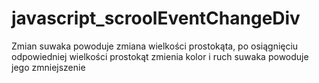 # javascript_scroolEventChangeDiv
Zmian suwaka powoduje zmiana wielkości prostokąta, po osiągnięciu odpowiedniej wielkości prostokąt zmienia kolor i ruch suwaka powoduje jego zmniejszenie
